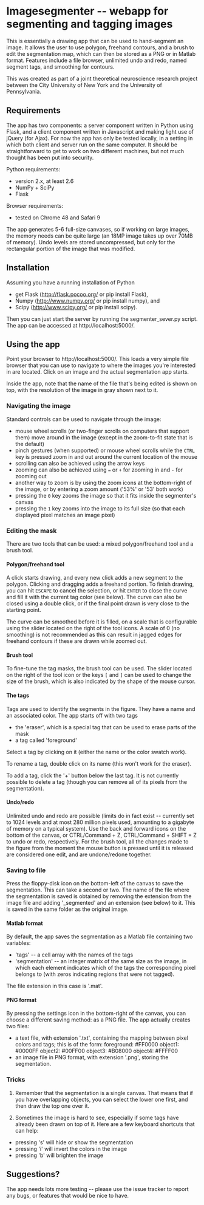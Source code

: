 # Imagesegmenter -- webapp for segmenting and tagging images

This is essentially a drawing app that can be used to hand-segment an image. It allows the user to use polygon, freehand contours, and a brush to edit the segmentation map, which can then be stored as a PNG or in Matlab format. Features include a file browser, unlimited undo and redo, named segment tags, and smoothing for contours.

This was created as part of a joint theoretical neuroscience research project between the City University of New York and the University of Pennsylvania.

## Requirements

The app has two components: a server component written in Python using Flask, and a client component written in Javascript and making light use of jQuery (for Ajax). For now the app has only be tested locally, in a setting in which both client and server run on the same computer. It should be straightforward to get to work on two different machines, but not much thought has been put into security.

Python requirements:
  - version 2.x, at least 2.6
  - NumPy + SciPy
  - Flask

Browser requirements:
  - tested on Chrome 48 and Safari 9

The app generates 5-6 full-size canvases, so if working on large images, the memory needs can be quite large (an 18MP image takes up over 70MB of memory). Undo levels are stored uncompressed, but only for the rectangular portion of the image that was modified. 

## Installation

Assuming you have a running installation of Python
  * get Flask (http://flask.pocoo.org/ or pip install Flask),
  * Numpy (http://www.numpy.org/ or pip install numpy), and
  * Scipy (http://www.scipy.org/ or pip install scipy).

Then you can just start the server by running the segmenter\_sever.py script. The app can be accessed at http://localhost:5000/.

## Using the app

Point your browser to http://localhost:5000/. This loads a very simple file browser that you can use to navigate to where the images you're interested in are located. Click on an image and the actual segmentation app starts.

Inside the app, note that the name of the file that's being edited is shown on top, with the resolution of the image in gray shown next to it.

### Navigating the image

Standard controls can be used to navigate through the image:
  * mouse wheel scrolls (or two-finger scrolls on computers that support them) move around in the image (except in the zoom-to-fit state that is the default)
  * pinch gestures (when supported) or mouse wheel scrolls while the `CTRL` key is pressed zoom in and out around the current location of the mouse
  * scrolling can also be achieved using the arrow keys
  * zooming can also be achieved using `=` or `+` for zooming in and `-` for zooming out
  * another way to zoom is by using the zoom icons at the bottom-right of the image, or by entering a zoom amount ('53%' or '53' both work)
  * pressing the `0` key zooms the image so that it fits inside the segmenter's canvas
  * pressing the `1` key zooms into the image to its full size (so that each displayed pixel matches an image pixel)

### Editing the mask

There are two tools that can be used: a mixed polygon/freehand tool and a brush tool.

#### Polygon/freehand tool

A click starts drawing, and every new click adds a new segment to the polygon. Clicking and dragging adds a freehand portion. To finish drawing, you can hit `ESCAPE` to cancel the selection, or hit `ENTER` to close the curve and fill it with the current tag color (see below). The curve can also be closed using a double click, or if the final point drawn is very close to the starting point.

The curve can be smoothed before it is filled, on a scale that is configurable using the slider located on the right of the tool icons. A scale of 0 (no smoothing) is not recommended as this can result in jagged edges for freehand contours if these are drawn while zoomed out.

#### Brush tool

To fine-tune the tag masks, the brush tool can be used. The slider located on the right of the tool icon or the keys `[` and `]` can be used to change the size of the brush, which is also indicated by the shape of the mouse cursor.

#### The tags

Tags are used to identify the segments in the figure. They have a name and an associated color. The app starts off with two tags
  * the 'eraser', which is a special tag that can be used to erase parts of the mask
  * a tag called 'foreground'

Select a tag by clicking on it (either the name or the color swatch work).

To rename a tag, double click on its name (this won't work for the eraser).

To add a tag, click the '+' button below the last tag. It is not currently possible to delete a tag (though you can remove all of its pixels from the segmentation).

#### Undo/redo

Unlimited undo and redo are possible (limits do in fact exist -- currently set to 1024 levels and at most 280 million pixels used, amounting to a gigabyte of memory on a typical system). Use the back and forward icons on the bottom of the canvas, or CTRL/Command + Z, CTRL/Command + SHIFT + Z to undo or redo, respectively. For the brush tool, all the changes made to the figure from the moment the mouse button is pressed until it is released are considered one edit, and are undone/redone together.

### Saving to file

Press the floppy-disk icon on the bottom-left of the canvas to save the segmentation. This can take a second or two. The name of the file where the segmentation is saved is obtained by removing the extension from the image file and adding '\_segmented' and an extension (see below) to it. This is saved in the same folder as the original image.

#### Matlab format

By default, the app saves the segmentation as a Matlab file containing two variables:
  * 'tags' -- a cell array with the names of the tags
  * 'segmentation' -- an integer matrix of the same size as the image, in which each element indicates which of the tags the corresponding pixel belongs to (with zeros indicating regions that were not tagged).

The file extension in this case is '.mat'.

#### PNG format

By pressing the settings icon in the bottom-right of the canvas, you can choose a different saving method: as a PNG file. The app actually creates two files:
  * a text file, with extension '.txt', containing the mapping between pixel colors and tags; this is of the form:
    foreground: #FF0000
    object1: #0000FF
    object2: #00FF00
    object3: #B08000
    object4: #FFFF00
  * an image file in PNG format, with extension '.png', storing the segmentation.

### Tricks

1. Remember that the segmentation is a single canvas. That means that if you have overlapping objects, you can select the lower one first, and then draw the top one over it.

2. Sometimes the image is hard to see, especially if some tags have already been drawn on top of it. Here are a few keyboard shortcuts that can help:
  * pressing 's' will hide or show the segmentation
  * pressing 'i' will invert the colors in the image
  * pressing 'b' will brighten the image

## Suggestions?

The app needs lots more testing -- please use the issue tracker to report any bugs, or features that would be nice to have.
